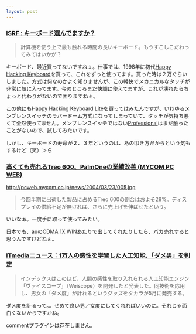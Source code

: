 ```yaml
---
layout: post
---
```

<h3><a href="http://isrf.homeip.net/Scribble/showArticle?ContentsID=39">ISRF : キーボード選んでますか？</a></h3>
<blockquote><p>計算機を使う上で最も触れる時間の長いキーボード。もうすこしこだわってみてはいかが？</p>
</blockquote>
<p>キーボード、最近買ってないですねぇ。仕事では、1998年に初代<a href="http://www.pfu.co.jp/hhkeyboard/index.html">Happy Hacking Keyboard</a>を買って、これをずっと使ってます。買った時は２万ぐらいしました。方式は何なのかよく知りませんが、この軽快でメカニカルなタッチが非常に気に入ってます。今のところまだ快調に使えてますが、これが壊れたらちょっと代わりがないので困りますねぇ。</p>
<p>この他にもHappy Hacking Keyboard Liteを買ってはみたんですが、いわゆるメンブレンスイッチのラバードーム方式になってしまっていて、タッチが気持ち悪くて全然使ってません。メンブレンスイッチではない<a href="http://www.pfu.co.jp/hhkeyboard/hhkbpro/index.html">Professional</a>はまだ触ったことがないので、試してみたいです。</p>
<p>しかし、キーボードの寿命が２、３年というのは、あの叩き方だからという気もするけど（笑）＞ら</p>
<h3><a href="http://pcweb.mycom.co.jp/news/2004/03/23/005.html">高くても売れるTreo 600、PalmOneの業績改善 (MYCOM PC WEB)</a></h3>
<p><a href="http://pcweb.mycom.co.jp/news/2004/03/23/005.jpg">http://pcweb.mycom.co.jp/news/2004/03/23/005.jpg</a><blockquote><p>今四半期に出荷した製品に占めるTreo 600の割合はおよそ28%。ディスプレイの供給不足が無ければ、さらに売上げを伸ばせたという。</p>
</blockquote>
</p>
<p>いいなぁ。一度手に取って使ってみたい。</p>
<p>日本でも、auのCDMA 1X WINあたりで出してくれたりしたら、バカ売れすると思うんですけどねぇ。</p>
<h3><a href="http://www.itmedia.co.jp/news/articles/0403/23/news054.html">ITmediaニュース：1万人の感性を学習した人工知能、「ダメ男」を判定</a></h3>
<blockquote><p>インデックスはこのほど、人間の感性を取り入れられる人工知能エンジン「ヴァイスコープ」（Weiscope）を開発したと発表した。同技術を応用し、男女の「ダメ度」が計れるというグッズをタカラが5月に発売する。</p>
</blockquote>
<p>ダメ度を計るって。。せめて良い男／女度にしてくれればいいのに。それじゃ面白くないからですかね。</p>
<p><span class="error">commentプラグインは存在しません。</span> </p>
